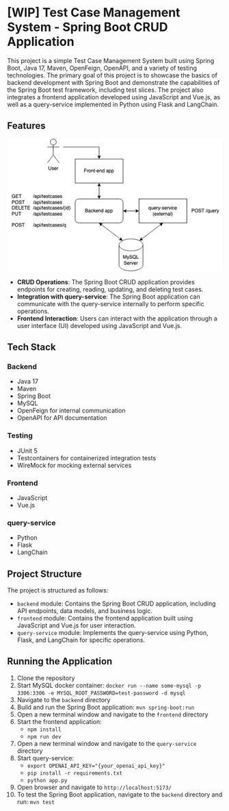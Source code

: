 # [WIP] Test Case Management System - Spring Boot CRUD Application

This project is a simple Test Case Management System built using Spring Boot, Java 17, Maven, OpenFeign, OpenAPI, and a variety of testing technologies. The primary goal of this project is to showcase the basics of backend development with Spring Boot and demonstrate the capabilities of the Spring Boot test framework, including test slices. The project also integrates a frontend application developed using JavaScript and Vue.js, as well as a query-service implemented in Python using Flask and LangChain.

## Features
![](./docs/tmo-demo-arch.png)

- **CRUD Operations**: The Spring Boot CRUD application provides endpoints for creating, reading, updating, and deleting test cases.
- **Integration with query-service**: The Spring Boot application can communicate with the query-service internally to perform specific operations.
- **Frontend Interaction**: Users can interact with the application through a user interface (UI) developed using JavaScript and Vue.js.

## Tech Stack

### Backend

- Java 17
- Maven
- Spring Boot
- MySQL
- OpenFeign for internal communication
- OpenAPI for API documentation

### Testing

- JUnit 5
- Testcontainers for containerized integration tests
- WireMock for mocking external services

### Frontend

- JavaScript
- Vue.js

### query-service

- Python
- Flask
- LangChain

## Project Structure

The project is structured as follows:

- `backend` module: Contains the Spring Boot CRUD application, including API endpoints, data models, and business logic.
- `frontend` module: Contains the frontend application built using JavaScript and Vue.js for user interaction.
- `query-service` module: Implements the query-service using Python, Flask, and LangChain for specific operations.
<!-- - `docker` folder: Contains Docker configuration files for containerization. -->

## Running the Application

1. Clone the repository
1. Start MySQL docker container: `docker run --name some-mysql -p 3306:3306 -e MYSQL_ROOT_PASSWORD=test-password -d mysql`
1. Navigate to the `backend` directory
1. Build and run the Spring Boot application: `mvn spring-boot:run`
1. Open a new terminal window and navigate to the `frontend` directory
1. Start the frontend application: 
    - `npm install`
    - `npm run dev`
1. Open a new terminal window and navigate to the `query-service` directory
1. Start query-service:
    - `export OPENAI_API_KEY="{your_openai_api_key}"`
    - `pip install -r requirements.txt`
    - `python app.py`
1. Open browser and navigate to `http://localhost:5173/`
1. To test the Spring Boot application, navigate to the `backend` directory and run: `mvn test`
